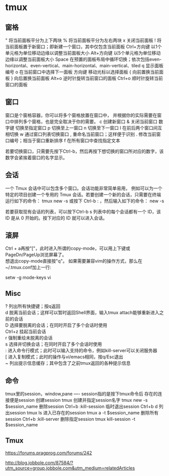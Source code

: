 # tmux  

## 窗格  

"   将当前面板平分为上下两块
%	将当前面板平分为左右两块
x	关闭当前面板
!	将当前面板置于新窗口；即新建一个窗口，其中仅包含当前面板
Ctrl+方向键	以1个单元格为单位移动边缘以调整当前面板大小
Alt+方向键	以5个单元格为单位移动边缘以调整当前面板大小
Space	在预置的面板布局中循环切换；依次包括even-horizontal、even-vertical、main-horizontal、main-vertical、tiled
q	显示面板编号
o	在当前窗口中选择下一面板
方向键	移动光标以选择面板
{	向前置换当前面板
}	向后置换当前面板
Alt+o	逆时针旋转当前窗口的面板
Ctrl+o	顺时针旋转当前窗口的面板

## 窗口  

窗口是个窗格容器，你可以将多个窗格放置在窗口中，
并根据你的实际需要在窗口中排列多个窗格，也是完全取决于你的需要。
c	创建新窗口
&	关闭当前窗口
数字键	切换至指定窗口
p	切换至上一窗口
n	切换至下一窗口
l	在前后两个窗口间互相切换
w	通过窗口列表切换窗口
,	重命名当前窗口；这样便于识别
.	修改当前窗口编号；相当于窗口重新排序
f	在所有窗口中查找指定文本

若要切换窗口，只需要先按下Ctrl-b，然后再按下想切换的窗口所对应的数字，该数字会紧挨着窗口的名字显示。

## 会话  

一个 Tmux 会话中可以包含多个窗口。会话功能非常简单易用，
例如可以为一个特定的项目创建一个专用的 Tmux 会话。若要创建一个新的会话，只需要在终端运行如下的命令：
tmux new -s <name-of-my-session>
或按下 Ctrl-b : ，然后输入如下的命令：
new -s <name-of-my-new-session>

若要获取现有会话的列表，可以按下Ctrl-b s
列表中的每个会话都有一个 ID，该 ID 是从 0 开始的。按下对应的 ID 就可以进入会话。

## 滚屏
Ctrl + a再按"["，此时进入所谓的copy-mode，可以用上下键或PageDn/PageUp浏览屏幕了。  
想退出copy-mode直接按"q"。
如果需要兼容vim的操作方式，那么在~/.tmux.conf加上一行:  

setw -g mode-keys vi

## Misc  

?	列出所有快捷键；按q返回  
d	脱离当前会话；这样可以暂时返回Shell界面，输入tmux attach能够重新进入之前的会话  
D	选择要脱离的会话；在同时开启了多个会话时使用  
Ctrl+z	挂起当前会话  
r	强制重绘未脱离的会话  
s	选择并切换会话；在同时开启了多个会话时使用  
:	进入命令行模式；此时可以输入支持的命令，例如kill-server可以关闭服务器  
[	进入复制模式；此时的操作与vi/emacs相同，按q/Esc退出  
~	列出提示信息缓存；其中包含了之前tmux返回的各种提示信息  

## 命令  

tmux里的session，window,pane
—-
session指的是按下tmux命令后 存在的连接便是session
创建session
tmux
创建并指定session名字
tmux new -s $session_name
删除session
Ctrl+b :kill-session
临时退出session
Ctrl+b d
列出session
tmux ls
进入已存在的session
tmux a -t $session_name
删除所有session
Ctrl+b :kill-server
删除指定session
tmux kill-session -t $session_name

## Tmux

https://forums.pragprog.com/forums/242  

http://blog.jobbole.com/87584/?utm_source=group.jobbole.com&utm_medium=relatedArticles  
